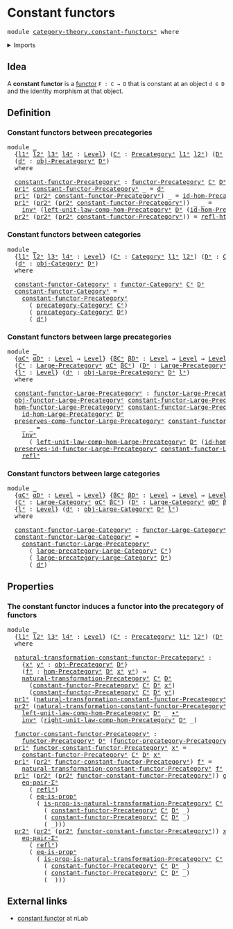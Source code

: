 # Constant functors

<pre class="Agda"><a id="30" class="Keyword">module</a> <a id="37" href="category-theory.constant-functors%25E1%25B5%2589.html" class="Module">category-theory.constant-functorsᵉ</a> <a id="72" class="Keyword">where</a>
</pre>
<details><summary>Imports</summary>

<pre class="Agda"><a id="128" class="Keyword">open</a> <a id="133" class="Keyword">import</a> <a id="140" href="category-theory.categories%25E1%25B5%2589.html" class="Module">category-theory.categoriesᵉ</a>
<a id="168" class="Keyword">open</a> <a id="173" class="Keyword">import</a> <a id="180" href="category-theory.functors-categories%25E1%25B5%2589.html" class="Module">category-theory.functors-categoriesᵉ</a>
<a id="217" class="Keyword">open</a> <a id="222" class="Keyword">import</a> <a id="229" href="category-theory.functors-large-categories%25E1%25B5%2589.html" class="Module">category-theory.functors-large-categoriesᵉ</a>
<a id="272" class="Keyword">open</a> <a id="277" class="Keyword">import</a> <a id="284" href="category-theory.functors-large-precategories%25E1%25B5%2589.html" class="Module">category-theory.functors-large-precategoriesᵉ</a>
<a id="330" class="Keyword">open</a> <a id="335" class="Keyword">import</a> <a id="342" href="category-theory.functors-precategories%25E1%25B5%2589.html" class="Module">category-theory.functors-precategoriesᵉ</a>
<a id="382" class="Keyword">open</a> <a id="387" class="Keyword">import</a> <a id="394" href="category-theory.large-categories%25E1%25B5%2589.html" class="Module">category-theory.large-categoriesᵉ</a>
<a id="428" class="Keyword">open</a> <a id="433" class="Keyword">import</a> <a id="440" href="category-theory.large-precategories%25E1%25B5%2589.html" class="Module">category-theory.large-precategoriesᵉ</a>
<a id="477" class="Keyword">open</a> <a id="482" class="Keyword">import</a> <a id="489" href="category-theory.natural-transformations-functors-precategories%25E1%25B5%2589.html" class="Module">category-theory.natural-transformations-functors-precategoriesᵉ</a>
<a id="553" class="Keyword">open</a> <a id="558" class="Keyword">import</a> <a id="565" href="category-theory.precategories%25E1%25B5%2589.html" class="Module">category-theory.precategoriesᵉ</a>
<a id="596" class="Keyword">open</a> <a id="601" class="Keyword">import</a> <a id="608" href="category-theory.precategory-of-functors%25E1%25B5%2589.html" class="Module">category-theory.precategory-of-functorsᵉ</a>

<a id="650" class="Keyword">open</a> <a id="655" class="Keyword">import</a> <a id="662" href="foundation.dependent-pair-types%25E1%25B5%2589.html" class="Module">foundation.dependent-pair-typesᵉ</a>
<a id="695" class="Keyword">open</a> <a id="700" class="Keyword">import</a> <a id="707" href="foundation.equality-dependent-pair-types%25E1%25B5%2589.html" class="Module">foundation.equality-dependent-pair-typesᵉ</a>
<a id="749" class="Keyword">open</a> <a id="754" class="Keyword">import</a> <a id="761" href="foundation.homotopies%25E1%25B5%2589.html" class="Module">foundation.homotopiesᵉ</a>
<a id="784" class="Keyword">open</a> <a id="789" class="Keyword">import</a> <a id="796" href="foundation.identity-types%25E1%25B5%2589.html" class="Module">foundation.identity-typesᵉ</a>
<a id="823" class="Keyword">open</a> <a id="828" class="Keyword">import</a> <a id="835" href="foundation.propositions%25E1%25B5%2589.html" class="Module">foundation.propositionsᵉ</a>
<a id="860" class="Keyword">open</a> <a id="865" class="Keyword">import</a> <a id="872" href="foundation.universe-levels%25E1%25B5%2589.html" class="Module">foundation.universe-levelsᵉ</a>
</pre>
</details>

## Idea

A **constant functor** is a [functor](category-theory.functors-categories.md)
`F : C → D` that is constant at an object `d ∈ D` and the identity morphism at
that object.

## Definition

### Constant functors between precategories

<pre class="Agda"><a id="1165" class="Keyword">module</a> <a id="1172" href="category-theory.constant-functors%25E1%25B5%2589.html#1172" class="Module">_</a>
  <a id="1176" class="Symbol">{</a><a id="1177" href="category-theory.constant-functors%25E1%25B5%2589.html#1177" class="Bound">l1ᵉ</a> <a id="1181" href="category-theory.constant-functors%25E1%25B5%2589.html#1181" class="Bound">l2ᵉ</a> <a id="1185" href="category-theory.constant-functors%25E1%25B5%2589.html#1185" class="Bound">l3ᵉ</a> <a id="1189" href="category-theory.constant-functors%25E1%25B5%2589.html#1189" class="Bound">l4ᵉ</a> <a id="1193" class="Symbol">:</a> <a id="1195" href="Agda.Primitive.html#742" class="Postulate">Level</a><a id="1200" class="Symbol">}</a> <a id="1202" class="Symbol">(</a><a id="1203" href="category-theory.constant-functors%25E1%25B5%2589.html#1203" class="Bound">Cᵉ</a> <a id="1206" class="Symbol">:</a> <a id="1208" href="category-theory.precategories%25E1%25B5%2589.html#3370" class="Function">Precategoryᵉ</a> <a id="1221" href="category-theory.constant-functors%25E1%25B5%2589.html#1177" class="Bound">l1ᵉ</a> <a id="1225" href="category-theory.constant-functors%25E1%25B5%2589.html#1181" class="Bound">l2ᵉ</a><a id="1228" class="Symbol">)</a> <a id="1230" class="Symbol">(</a><a id="1231" href="category-theory.constant-functors%25E1%25B5%2589.html#1231" class="Bound">Dᵉ</a> <a id="1234" class="Symbol">:</a> <a id="1236" href="category-theory.precategories%25E1%25B5%2589.html#3370" class="Function">Precategoryᵉ</a> <a id="1249" href="category-theory.constant-functors%25E1%25B5%2589.html#1185" class="Bound">l3ᵉ</a> <a id="1253" href="category-theory.constant-functors%25E1%25B5%2589.html#1189" class="Bound">l4ᵉ</a><a id="1256" class="Symbol">)</a>
  <a id="1260" class="Symbol">(</a><a id="1261" href="category-theory.constant-functors%25E1%25B5%2589.html#1261" class="Bound">dᵉ</a> <a id="1264" class="Symbol">:</a> <a id="1266" href="category-theory.precategories%25E1%25B5%2589.html#4836" class="Function">obj-Precategoryᵉ</a> <a id="1283" href="category-theory.constant-functors%25E1%25B5%2589.html#1231" class="Bound">Dᵉ</a><a id="1285" class="Symbol">)</a>
  <a id="1289" class="Keyword">where</a>

  <a id="1298" href="category-theory.constant-functors%25E1%25B5%2589.html#1298" class="Function">constant-functor-Precategoryᵉ</a> <a id="1328" class="Symbol">:</a> <a id="1330" href="category-theory.functors-precategories%25E1%25B5%2589.html#3980" class="Function">functor-Precategoryᵉ</a> <a id="1351" href="category-theory.constant-functors%25E1%25B5%2589.html#1203" class="Bound">Cᵉ</a> <a id="1354" href="category-theory.constant-functors%25E1%25B5%2589.html#1231" class="Bound">Dᵉ</a>
  <a id="1359" href="foundation.dependent-pair-types%25E1%25B5%2589.html#697" class="Field">pr1ᵉ</a> <a id="1364" href="category-theory.constant-functors%25E1%25B5%2589.html#1298" class="Function">constant-functor-Precategoryᵉ</a> <a id="1394" class="Symbol">_</a> <a id="1396" class="Symbol">=</a> <a id="1398" href="category-theory.constant-functors%25E1%25B5%2589.html#1261" class="Bound">dᵉ</a>
  <a id="1403" href="foundation.dependent-pair-types%25E1%25B5%2589.html#697" class="Field">pr1ᵉ</a> <a id="1408" class="Symbol">(</a><a id="1409" href="foundation.dependent-pair-types%25E1%25B5%2589.html#711" class="Field">pr2ᵉ</a> <a id="1414" href="category-theory.constant-functors%25E1%25B5%2589.html#1298" class="Function">constant-functor-Precategoryᵉ</a><a id="1443" class="Symbol">)</a> <a id="1445" class="Symbol">_</a> <a id="1447" class="Symbol">=</a> <a id="1449" href="category-theory.precategories%25E1%25B5%2589.html#7302" class="Function">id-hom-Precategoryᵉ</a> <a id="1469" href="category-theory.constant-functors%25E1%25B5%2589.html#1231" class="Bound">Dᵉ</a>
  <a id="1474" href="foundation.dependent-pair-types%25E1%25B5%2589.html#697" class="Field">pr1ᵉ</a> <a id="1479" class="Symbol">(</a><a id="1480" href="foundation.dependent-pair-types%25E1%25B5%2589.html#711" class="Field">pr2ᵉ</a> <a id="1485" class="Symbol">(</a><a id="1486" href="foundation.dependent-pair-types%25E1%25B5%2589.html#711" class="Field">pr2ᵉ</a> <a id="1491" href="category-theory.constant-functors%25E1%25B5%2589.html#1298" class="Function">constant-functor-Precategoryᵉ</a><a id="1520" class="Symbol">))</a> <a id="1523" class="Symbol">_</a> <a id="1525" class="Symbol">_</a> <a id="1527" class="Symbol">=</a>
    <a id="1533" href="foundation-core.identity-types%25E1%25B5%2589.html#6276" class="Function">invᵉ</a> <a id="1538" class="Symbol">(</a><a id="1539" href="category-theory.precategories%25E1%25B5%2589.html#7458" class="Function">left-unit-law-comp-hom-Precategoryᵉ</a> <a id="1575" href="category-theory.constant-functors%25E1%25B5%2589.html#1231" class="Bound">Dᵉ</a> <a id="1578" class="Symbol">(</a><a id="1579" href="category-theory.precategories%25E1%25B5%2589.html#7302" class="Function">id-hom-Precategoryᵉ</a> <a id="1599" href="category-theory.constant-functors%25E1%25B5%2589.html#1231" class="Bound">Dᵉ</a><a id="1601" class="Symbol">))</a>
  <a id="1606" href="foundation.dependent-pair-types%25E1%25B5%2589.html#711" class="Field">pr2ᵉ</a> <a id="1611" class="Symbol">(</a><a id="1612" href="foundation.dependent-pair-types%25E1%25B5%2589.html#711" class="Field">pr2ᵉ</a> <a id="1617" class="Symbol">(</a><a id="1618" href="foundation.dependent-pair-types%25E1%25B5%2589.html#711" class="Field">pr2ᵉ</a> <a id="1623" href="category-theory.constant-functors%25E1%25B5%2589.html#1298" class="Function">constant-functor-Precategoryᵉ</a><a id="1652" class="Symbol">))</a> <a id="1655" class="Symbol">=</a> <a id="1657" href="foundation-core.homotopies%25E1%25B5%2589.html#3017" class="Function">refl-htpyᵉ</a>
</pre>
### Constant functors between categories

<pre class="Agda"><a id="1723" class="Keyword">module</a> <a id="1730" href="category-theory.constant-functors%25E1%25B5%2589.html#1730" class="Module">_</a>
  <a id="1734" class="Symbol">{</a><a id="1735" href="category-theory.constant-functors%25E1%25B5%2589.html#1735" class="Bound">l1ᵉ</a> <a id="1739" href="category-theory.constant-functors%25E1%25B5%2589.html#1739" class="Bound">l2ᵉ</a> <a id="1743" href="category-theory.constant-functors%25E1%25B5%2589.html#1743" class="Bound">l3ᵉ</a> <a id="1747" href="category-theory.constant-functors%25E1%25B5%2589.html#1747" class="Bound">l4ᵉ</a> <a id="1751" class="Symbol">:</a> <a id="1753" href="Agda.Primitive.html#742" class="Postulate">Level</a><a id="1758" class="Symbol">}</a> <a id="1760" class="Symbol">(</a><a id="1761" href="category-theory.constant-functors%25E1%25B5%2589.html#1761" class="Bound">Cᵉ</a> <a id="1764" class="Symbol">:</a> <a id="1766" href="category-theory.categories%25E1%25B5%2589.html#2222" class="Function">Categoryᵉ</a> <a id="1776" href="category-theory.constant-functors%25E1%25B5%2589.html#1735" class="Bound">l1ᵉ</a> <a id="1780" href="category-theory.constant-functors%25E1%25B5%2589.html#1739" class="Bound">l2ᵉ</a><a id="1783" class="Symbol">)</a> <a id="1785" class="Symbol">(</a><a id="1786" href="category-theory.constant-functors%25E1%25B5%2589.html#1786" class="Bound">Dᵉ</a> <a id="1789" class="Symbol">:</a> <a id="1791" href="category-theory.categories%25E1%25B5%2589.html#2222" class="Function">Categoryᵉ</a> <a id="1801" href="category-theory.constant-functors%25E1%25B5%2589.html#1743" class="Bound">l3ᵉ</a> <a id="1805" href="category-theory.constant-functors%25E1%25B5%2589.html#1747" class="Bound">l4ᵉ</a><a id="1808" class="Symbol">)</a>
  <a id="1812" class="Symbol">(</a><a id="1813" href="category-theory.constant-functors%25E1%25B5%2589.html#1813" class="Bound">dᵉ</a> <a id="1816" class="Symbol">:</a> <a id="1818" href="category-theory.categories%25E1%25B5%2589.html#2501" class="Function">obj-Categoryᵉ</a> <a id="1832" href="category-theory.constant-functors%25E1%25B5%2589.html#1786" class="Bound">Dᵉ</a><a id="1834" class="Symbol">)</a>
  <a id="1838" class="Keyword">where</a>

  <a id="1847" href="category-theory.constant-functors%25E1%25B5%2589.html#1847" class="Function">constant-functor-Categoryᵉ</a> <a id="1874" class="Symbol">:</a> <a id="1876" href="category-theory.functors-categories%25E1%25B5%2589.html#2321" class="Function">functor-Categoryᵉ</a> <a id="1894" href="category-theory.constant-functors%25E1%25B5%2589.html#1761" class="Bound">Cᵉ</a> <a id="1897" href="category-theory.constant-functors%25E1%25B5%2589.html#1786" class="Bound">Dᵉ</a>
  <a id="1902" href="category-theory.constant-functors%25E1%25B5%2589.html#1847" class="Function">constant-functor-Categoryᵉ</a> <a id="1929" class="Symbol">=</a>
    <a id="1935" href="category-theory.constant-functors%25E1%25B5%2589.html#1298" class="Function">constant-functor-Precategoryᵉ</a>
      <a id="1971" class="Symbol">(</a> <a id="1973" href="category-theory.categories%25E1%25B5%2589.html#2419" class="Function">precategory-Categoryᵉ</a> <a id="1995" href="category-theory.constant-functors%25E1%25B5%2589.html#1761" class="Bound">Cᵉ</a><a id="1997" class="Symbol">)</a>
      <a id="2005" class="Symbol">(</a> <a id="2007" href="category-theory.categories%25E1%25B5%2589.html#2419" class="Function">precategory-Categoryᵉ</a> <a id="2029" href="category-theory.constant-functors%25E1%25B5%2589.html#1786" class="Bound">Dᵉ</a><a id="2031" class="Symbol">)</a>
      <a id="2039" class="Symbol">(</a> <a id="2041" href="category-theory.constant-functors%25E1%25B5%2589.html#1813" class="Bound">dᵉ</a><a id="2043" class="Symbol">)</a>
</pre>
### Constant functors between large precategories

<pre class="Agda"><a id="2109" class="Keyword">module</a> <a id="2116" href="category-theory.constant-functors%25E1%25B5%2589.html#2116" class="Module">_</a>
  <a id="2120" class="Symbol">{</a><a id="2121" href="category-theory.constant-functors%25E1%25B5%2589.html#2121" class="Bound">αCᵉ</a> <a id="2125" href="category-theory.constant-functors%25E1%25B5%2589.html#2125" class="Bound">αDᵉ</a> <a id="2129" class="Symbol">:</a> <a id="2131" href="Agda.Primitive.html#742" class="Postulate">Level</a> <a id="2137" class="Symbol">→</a> <a id="2139" href="Agda.Primitive.html#742" class="Postulate">Level</a><a id="2144" class="Symbol">}</a> <a id="2146" class="Symbol">{</a><a id="2147" href="category-theory.constant-functors%25E1%25B5%2589.html#2147" class="Bound">βCᵉ</a> <a id="2151" href="category-theory.constant-functors%25E1%25B5%2589.html#2151" class="Bound">βDᵉ</a> <a id="2155" class="Symbol">:</a> <a id="2157" href="Agda.Primitive.html#742" class="Postulate">Level</a> <a id="2163" class="Symbol">→</a> <a id="2165" href="Agda.Primitive.html#742" class="Postulate">Level</a> <a id="2171" class="Symbol">→</a> <a id="2173" href="Agda.Primitive.html#742" class="Postulate">Level</a><a id="2178" class="Symbol">}</a>
  <a id="2182" class="Symbol">(</a><a id="2183" href="category-theory.constant-functors%25E1%25B5%2589.html#2183" class="Bound">Cᵉ</a> <a id="2186" class="Symbol">:</a> <a id="2188" href="category-theory.large-precategories%25E1%25B5%2589.html#839" class="Record">Large-Precategoryᵉ</a> <a id="2207" href="category-theory.constant-functors%25E1%25B5%2589.html#2121" class="Bound">αCᵉ</a> <a id="2211" href="category-theory.constant-functors%25E1%25B5%2589.html#2147" class="Bound">βCᵉ</a><a id="2214" class="Symbol">)</a> <a id="2216" class="Symbol">(</a><a id="2217" href="category-theory.constant-functors%25E1%25B5%2589.html#2217" class="Bound">Dᵉ</a> <a id="2220" class="Symbol">:</a> <a id="2222" href="category-theory.large-precategories%25E1%25B5%2589.html#839" class="Record">Large-Precategoryᵉ</a> <a id="2241" href="category-theory.constant-functors%25E1%25B5%2589.html#2125" class="Bound">αDᵉ</a> <a id="2245" href="category-theory.constant-functors%25E1%25B5%2589.html#2151" class="Bound">βDᵉ</a><a id="2248" class="Symbol">)</a>
  <a id="2252" class="Symbol">{</a><a id="2253" href="category-theory.constant-functors%25E1%25B5%2589.html#2253" class="Bound">lᵉ</a> <a id="2256" class="Symbol">:</a> <a id="2258" href="Agda.Primitive.html#742" class="Postulate">Level</a><a id="2263" class="Symbol">}</a> <a id="2265" class="Symbol">(</a><a id="2266" href="category-theory.constant-functors%25E1%25B5%2589.html#2266" class="Bound">dᵉ</a> <a id="2269" class="Symbol">:</a> <a id="2271" href="category-theory.large-precategories%25E1%25B5%2589.html#934" class="Field">obj-Large-Precategoryᵉ</a> <a id="2294" href="category-theory.constant-functors%25E1%25B5%2589.html#2217" class="Bound">Dᵉ</a> <a id="2297" href="category-theory.constant-functors%25E1%25B5%2589.html#2253" class="Bound">lᵉ</a><a id="2299" class="Symbol">)</a>
  <a id="2303" class="Keyword">where</a>

  <a id="2312" href="category-theory.constant-functors%25E1%25B5%2589.html#2312" class="Function">constant-functor-Large-Precategoryᵉ</a> <a id="2348" class="Symbol">:</a> <a id="2350" href="category-theory.functors-large-precategories%25E1%25B5%2589.html#925" class="Record">functor-Large-Precategoryᵉ</a> <a id="2377" class="Symbol">(λ</a> <a id="2380" href="category-theory.constant-functors%25E1%25B5%2589.html#2380" class="Symbol">_</a> <a id="2382" class="Symbol">→</a> <a id="2384" href="category-theory.constant-functors%25E1%25B5%2589.html#2253" class="Bound">lᵉ</a><a id="2386" class="Symbol">)</a> <a id="2388" href="category-theory.constant-functors%25E1%25B5%2589.html#2183" class="Bound">Cᵉ</a> <a id="2391" href="category-theory.constant-functors%25E1%25B5%2589.html#2217" class="Bound">Dᵉ</a>
  <a id="2396" href="category-theory.functors-large-precategories%25E1%25B5%2589.html#1015" class="Field">obj-functor-Large-Precategoryᵉ</a> <a id="2427" href="category-theory.constant-functors%25E1%25B5%2589.html#2312" class="Function">constant-functor-Large-Precategoryᵉ</a> <a id="2463" class="Symbol">_</a> <a id="2465" class="Symbol">=</a> <a id="2467" href="category-theory.constant-functors%25E1%25B5%2589.html#2266" class="Bound">dᵉ</a>
  <a id="2472" href="category-theory.functors-large-precategories%25E1%25B5%2589.html#1154" class="Field">hom-functor-Large-Precategoryᵉ</a> <a id="2503" href="category-theory.constant-functors%25E1%25B5%2589.html#2312" class="Function">constant-functor-Large-Precategoryᵉ</a> <a id="2539" class="Symbol">_</a> <a id="2541" class="Symbol">=</a>
    <a id="2547" href="category-theory.large-precategories%25E1%25B5%2589.html#1944" class="Field">id-hom-Large-Precategoryᵉ</a> <a id="2573" href="category-theory.constant-functors%25E1%25B5%2589.html#2217" class="Bound">Dᵉ</a>
  <a id="2578" href="category-theory.functors-large-precategories%25E1%25B5%2589.html#1484" class="Field">preserves-comp-functor-Large-Precategoryᵉ</a> <a id="2620" href="category-theory.constant-functors%25E1%25B5%2589.html#2312" class="Function">constant-functor-Large-Precategoryᵉ</a>
    <a id="2660" class="Symbol">_</a> <a id="2662" class="Symbol">_</a> <a id="2664" class="Symbol">=</a>
    <a id="2670" href="foundation-core.identity-types%25E1%25B5%2589.html#6276" class="Function">invᵉ</a>
      <a id="2681" class="Symbol">(</a> <a id="2683" href="category-theory.large-precategories%25E1%25B5%2589.html#2613" class="Field">left-unit-law-comp-hom-Large-Precategoryᵉ</a> <a id="2725" href="category-theory.constant-functors%25E1%25B5%2589.html#2217" class="Bound">Dᵉ</a> <a id="2728" class="Symbol">(</a><a id="2729" href="category-theory.large-precategories%25E1%25B5%2589.html#1944" class="Field">id-hom-Large-Precategoryᵉ</a> <a id="2755" href="category-theory.constant-functors%25E1%25B5%2589.html#2217" class="Bound">Dᵉ</a><a id="2757" class="Symbol">))</a>
  <a id="2762" href="category-theory.functors-large-precategories%25E1%25B5%2589.html#2032" class="Field">preserves-id-functor-Large-Precategoryᵉ</a> <a id="2802" href="category-theory.constant-functors%25E1%25B5%2589.html#2312" class="Function">constant-functor-Large-Precategoryᵉ</a> <a id="2838" class="Symbol">=</a>
    <a id="2844" href="foundation-core.identity-types%25E1%25B5%2589.html#2694" class="InductiveConstructor">reflᵉ</a>
</pre>
### Constant functors between large categories

<pre class="Agda"><a id="2911" class="Keyword">module</a> <a id="2918" href="category-theory.constant-functors%25E1%25B5%2589.html#2918" class="Module">_</a>
  <a id="2922" class="Symbol">{</a><a id="2923" href="category-theory.constant-functors%25E1%25B5%2589.html#2923" class="Bound">αCᵉ</a> <a id="2927" href="category-theory.constant-functors%25E1%25B5%2589.html#2927" class="Bound">αDᵉ</a> <a id="2931" class="Symbol">:</a> <a id="2933" href="Agda.Primitive.html#742" class="Postulate">Level</a> <a id="2939" class="Symbol">→</a> <a id="2941" href="Agda.Primitive.html#742" class="Postulate">Level</a><a id="2946" class="Symbol">}</a> <a id="2948" class="Symbol">{</a><a id="2949" href="category-theory.constant-functors%25E1%25B5%2589.html#2949" class="Bound">βCᵉ</a> <a id="2953" href="category-theory.constant-functors%25E1%25B5%2589.html#2953" class="Bound">βDᵉ</a> <a id="2957" class="Symbol">:</a> <a id="2959" href="Agda.Primitive.html#742" class="Postulate">Level</a> <a id="2965" class="Symbol">→</a> <a id="2967" href="Agda.Primitive.html#742" class="Postulate">Level</a> <a id="2973" class="Symbol">→</a> <a id="2975" href="Agda.Primitive.html#742" class="Postulate">Level</a><a id="2980" class="Symbol">}</a>
  <a id="2984" class="Symbol">(</a><a id="2985" href="category-theory.constant-functors%25E1%25B5%2589.html#2985" class="Bound">Cᵉ</a> <a id="2988" class="Symbol">:</a> <a id="2990" href="category-theory.large-categories%25E1%25B5%2589.html#1706" class="Record">Large-Categoryᵉ</a> <a id="3006" href="category-theory.constant-functors%25E1%25B5%2589.html#2923" class="Bound">αCᵉ</a> <a id="3010" href="category-theory.constant-functors%25E1%25B5%2589.html#2949" class="Bound">βCᵉ</a><a id="3013" class="Symbol">)</a> <a id="3015" class="Symbol">(</a><a id="3016" href="category-theory.constant-functors%25E1%25B5%2589.html#3016" class="Bound">Dᵉ</a> <a id="3019" class="Symbol">:</a> <a id="3021" href="category-theory.large-categories%25E1%25B5%2589.html#1706" class="Record">Large-Categoryᵉ</a> <a id="3037" href="category-theory.constant-functors%25E1%25B5%2589.html#2927" class="Bound">αDᵉ</a> <a id="3041" href="category-theory.constant-functors%25E1%25B5%2589.html#2953" class="Bound">βDᵉ</a><a id="3044" class="Symbol">)</a>
  <a id="3048" class="Symbol">{</a><a id="3049" href="category-theory.constant-functors%25E1%25B5%2589.html#3049" class="Bound">lᵉ</a> <a id="3052" class="Symbol">:</a> <a id="3054" href="Agda.Primitive.html#742" class="Postulate">Level</a><a id="3059" class="Symbol">}</a> <a id="3061" class="Symbol">(</a><a id="3062" href="category-theory.constant-functors%25E1%25B5%2589.html#3062" class="Bound">dᵉ</a> <a id="3065" class="Symbol">:</a> <a id="3067" href="category-theory.large-categories%25E1%25B5%2589.html#2169" class="Function">obj-Large-Categoryᵉ</a> <a id="3087" href="category-theory.constant-functors%25E1%25B5%2589.html#3016" class="Bound">Dᵉ</a> <a id="3090" href="category-theory.constant-functors%25E1%25B5%2589.html#3049" class="Bound">lᵉ</a><a id="3092" class="Symbol">)</a>
  <a id="3096" class="Keyword">where</a>

  <a id="3105" href="category-theory.constant-functors%25E1%25B5%2589.html#3105" class="Function">constant-functor-Large-Categoryᵉ</a> <a id="3138" class="Symbol">:</a> <a id="3140" href="category-theory.functors-large-categories%25E1%25B5%2589.html#1062" class="Function">functor-Large-Categoryᵉ</a> <a id="3164" class="Symbol">(λ</a> <a id="3167" href="category-theory.constant-functors%25E1%25B5%2589.html#3167" class="Symbol">_</a> <a id="3169" class="Symbol">→</a> <a id="3171" href="category-theory.constant-functors%25E1%25B5%2589.html#3049" class="Bound">lᵉ</a><a id="3173" class="Symbol">)</a> <a id="3175" href="category-theory.constant-functors%25E1%25B5%2589.html#2985" class="Bound">Cᵉ</a> <a id="3178" href="category-theory.constant-functors%25E1%25B5%2589.html#3016" class="Bound">Dᵉ</a>
  <a id="3183" href="category-theory.constant-functors%25E1%25B5%2589.html#3105" class="Function">constant-functor-Large-Categoryᵉ</a> <a id="3216" class="Symbol">=</a>
    <a id="3222" href="category-theory.constant-functors%25E1%25B5%2589.html#2312" class="Function">constant-functor-Large-Precategoryᵉ</a>
      <a id="3264" class="Symbol">(</a> <a id="3266" href="category-theory.large-categories%25E1%25B5%2589.html#1839" class="Field">large-precategory-Large-Categoryᵉ</a> <a id="3300" href="category-theory.constant-functors%25E1%25B5%2589.html#2985" class="Bound">Cᵉ</a><a id="3302" class="Symbol">)</a>
      <a id="3310" class="Symbol">(</a> <a id="3312" href="category-theory.large-categories%25E1%25B5%2589.html#1839" class="Field">large-precategory-Large-Categoryᵉ</a> <a id="3346" href="category-theory.constant-functors%25E1%25B5%2589.html#3016" class="Bound">Dᵉ</a><a id="3348" class="Symbol">)</a>
      <a id="3356" class="Symbol">(</a> <a id="3358" href="category-theory.constant-functors%25E1%25B5%2589.html#3062" class="Bound">dᵉ</a><a id="3360" class="Symbol">)</a>
</pre>
## Properties

### The constant functor induces a functor into the precategory of functors

<pre class="Agda"><a id="3467" class="Keyword">module</a> <a id="3474" href="category-theory.constant-functors%25E1%25B5%2589.html#3474" class="Module">_</a>
  <a id="3478" class="Symbol">{</a><a id="3479" href="category-theory.constant-functors%25E1%25B5%2589.html#3479" class="Bound">l1ᵉ</a> <a id="3483" href="category-theory.constant-functors%25E1%25B5%2589.html#3483" class="Bound">l2ᵉ</a> <a id="3487" href="category-theory.constant-functors%25E1%25B5%2589.html#3487" class="Bound">l3ᵉ</a> <a id="3491" href="category-theory.constant-functors%25E1%25B5%2589.html#3491" class="Bound">l4ᵉ</a> <a id="3495" class="Symbol">:</a> <a id="3497" href="Agda.Primitive.html#742" class="Postulate">Level</a><a id="3502" class="Symbol">}</a> <a id="3504" class="Symbol">(</a><a id="3505" href="category-theory.constant-functors%25E1%25B5%2589.html#3505" class="Bound">Cᵉ</a> <a id="3508" class="Symbol">:</a> <a id="3510" href="category-theory.precategories%25E1%25B5%2589.html#3370" class="Function">Precategoryᵉ</a> <a id="3523" href="category-theory.constant-functors%25E1%25B5%2589.html#3479" class="Bound">l1ᵉ</a> <a id="3527" href="category-theory.constant-functors%25E1%25B5%2589.html#3483" class="Bound">l2ᵉ</a><a id="3530" class="Symbol">)</a> <a id="3532" class="Symbol">(</a><a id="3533" href="category-theory.constant-functors%25E1%25B5%2589.html#3533" class="Bound">Dᵉ</a> <a id="3536" class="Symbol">:</a> <a id="3538" href="category-theory.precategories%25E1%25B5%2589.html#3370" class="Function">Precategoryᵉ</a> <a id="3551" href="category-theory.constant-functors%25E1%25B5%2589.html#3487" class="Bound">l3ᵉ</a> <a id="3555" href="category-theory.constant-functors%25E1%25B5%2589.html#3491" class="Bound">l4ᵉ</a><a id="3558" class="Symbol">)</a>
  <a id="3562" class="Keyword">where</a>

  <a id="3571" href="category-theory.constant-functors%25E1%25B5%2589.html#3571" class="Function">natural-transformation-constant-functor-Precategoryᵉ</a> <a id="3624" class="Symbol">:</a>
    <a id="3630" class="Symbol">{</a><a id="3631" href="category-theory.constant-functors%25E1%25B5%2589.html#3631" class="Bound">xᵉ</a> <a id="3634" href="category-theory.constant-functors%25E1%25B5%2589.html#3634" class="Bound">yᵉ</a> <a id="3637" class="Symbol">:</a> <a id="3639" href="category-theory.precategories%25E1%25B5%2589.html#4836" class="Function">obj-Precategoryᵉ</a> <a id="3656" href="category-theory.constant-functors%25E1%25B5%2589.html#3533" class="Bound">Dᵉ</a><a id="3658" class="Symbol">}</a>
    <a id="3664" class="Symbol">(</a><a id="3665" href="category-theory.constant-functors%25E1%25B5%2589.html#3665" class="Bound">fᵉ</a> <a id="3668" class="Symbol">:</a> <a id="3670" href="category-theory.precategories%25E1%25B5%2589.html#4999" class="Function">hom-Precategoryᵉ</a> <a id="3687" href="category-theory.constant-functors%25E1%25B5%2589.html#3533" class="Bound">Dᵉ</a> <a id="3690" href="category-theory.constant-functors%25E1%25B5%2589.html#3631" class="Bound">xᵉ</a> <a id="3693" href="category-theory.constant-functors%25E1%25B5%2589.html#3634" class="Bound">yᵉ</a><a id="3695" class="Symbol">)</a> <a id="3697" class="Symbol">→</a>
    <a id="3703" href="category-theory.natural-transformations-functors-precategories%25E1%25B5%2589.html#1877" class="Function">natural-transformation-Precategoryᵉ</a> <a id="3739" href="category-theory.constant-functors%25E1%25B5%2589.html#3505" class="Bound">Cᵉ</a> <a id="3742" href="category-theory.constant-functors%25E1%25B5%2589.html#3533" class="Bound">Dᵉ</a>
      <a id="3751" class="Symbol">(</a><a id="3752" href="category-theory.constant-functors%25E1%25B5%2589.html#1298" class="Function">constant-functor-Precategoryᵉ</a> <a id="3782" href="category-theory.constant-functors%25E1%25B5%2589.html#3505" class="Bound">Cᵉ</a> <a id="3785" href="category-theory.constant-functors%25E1%25B5%2589.html#3533" class="Bound">Dᵉ</a> <a id="3788" href="category-theory.constant-functors%25E1%25B5%2589.html#3631" class="Bound">xᵉ</a><a id="3790" class="Symbol">)</a>
      <a id="3798" class="Symbol">(</a><a id="3799" href="category-theory.constant-functors%25E1%25B5%2589.html#1298" class="Function">constant-functor-Precategoryᵉ</a> <a id="3829" href="category-theory.constant-functors%25E1%25B5%2589.html#3505" class="Bound">Cᵉ</a> <a id="3832" href="category-theory.constant-functors%25E1%25B5%2589.html#3533" class="Bound">Dᵉ</a> <a id="3835" href="category-theory.constant-functors%25E1%25B5%2589.html#3634" class="Bound">yᵉ</a><a id="3837" class="Symbol">)</a>
  <a id="3841" href="foundation.dependent-pair-types%25E1%25B5%2589.html#697" class="Field">pr1ᵉ</a> <a id="3846" class="Symbol">(</a><a id="3847" href="category-theory.constant-functors%25E1%25B5%2589.html#3571" class="Function">natural-transformation-constant-functor-Precategoryᵉ</a> <a id="3900" href="category-theory.constant-functors%25E1%25B5%2589.html#3900" class="Bound">fᵉ</a><a id="3902" class="Symbol">)</a> <a id="3904" class="Symbol">_</a> <a id="3906" class="Symbol">=</a> <a id="3908" href="category-theory.constant-functors%25E1%25B5%2589.html#3900" class="Bound">fᵉ</a>
  <a id="3913" href="foundation.dependent-pair-types%25E1%25B5%2589.html#711" class="Field">pr2ᵉ</a> <a id="3918" class="Symbol">(</a><a id="3919" href="category-theory.constant-functors%25E1%25B5%2589.html#3571" class="Function">natural-transformation-constant-functor-Precategoryᵉ</a> <a id="3972" href="category-theory.constant-functors%25E1%25B5%2589.html#3972" class="Bound">fᵉ</a><a id="3974" class="Symbol">)</a> <a id="3976" href="category-theory.constant-functors%25E1%25B5%2589.html#3976" class="Bound">hᵉ</a> <a id="3979" class="Symbol">=</a>
    <a id="3985" href="category-theory.precategories%25E1%25B5%2589.html#7458" class="Function">left-unit-law-comp-hom-Precategoryᵉ</a> <a id="4021" href="category-theory.constant-functors%25E1%25B5%2589.html#3533" class="Bound">Dᵉ</a> <a id="4024" class="Symbol">_</a> <a id="4026" href="foundation-core.identity-types%25E1%25B5%2589.html#5906" class="Function Operator">∙ᵉ</a>
    <a id="4033" href="foundation-core.identity-types%25E1%25B5%2589.html#6276" class="Function">invᵉ</a> <a id="4038" class="Symbol">(</a><a id="4039" href="category-theory.precategories%25E1%25B5%2589.html#7718" class="Function">right-unit-law-comp-hom-Precategoryᵉ</a> <a id="4076" href="category-theory.constant-functors%25E1%25B5%2589.html#3533" class="Bound">Dᵉ</a> <a id="4079" class="Symbol">_)</a>

  <a id="4085" href="category-theory.constant-functors%25E1%25B5%2589.html#4085" class="Function">functor-constant-functor-Precategoryᵉ</a> <a id="4123" class="Symbol">:</a>
    <a id="4129" href="category-theory.functors-precategories%25E1%25B5%2589.html#3980" class="Function">functor-Precategoryᵉ</a> <a id="4150" href="category-theory.constant-functors%25E1%25B5%2589.html#3533" class="Bound">Dᵉ</a> <a id="4153" class="Symbol">(</a><a id="4154" href="category-theory.precategory-of-functors%25E1%25B5%2589.html#5998" class="Function">functor-precategory-Precategoryᵉ</a> <a id="4187" href="category-theory.constant-functors%25E1%25B5%2589.html#3505" class="Bound">Cᵉ</a> <a id="4190" href="category-theory.constant-functors%25E1%25B5%2589.html#3533" class="Bound">Dᵉ</a><a id="4192" class="Symbol">)</a>
  <a id="4196" href="foundation.dependent-pair-types%25E1%25B5%2589.html#697" class="Field">pr1ᵉ</a> <a id="4201" href="category-theory.constant-functors%25E1%25B5%2589.html#4085" class="Function">functor-constant-functor-Precategoryᵉ</a> <a id="4239" href="category-theory.constant-functors%25E1%25B5%2589.html#4239" class="Bound">xᵉ</a> <a id="4242" class="Symbol">=</a>
    <a id="4248" href="category-theory.constant-functors%25E1%25B5%2589.html#1298" class="Function">constant-functor-Precategoryᵉ</a> <a id="4278" href="category-theory.constant-functors%25E1%25B5%2589.html#3505" class="Bound">Cᵉ</a> <a id="4281" href="category-theory.constant-functors%25E1%25B5%2589.html#3533" class="Bound">Dᵉ</a> <a id="4284" href="category-theory.constant-functors%25E1%25B5%2589.html#4239" class="Bound">xᵉ</a>
  <a id="4289" href="foundation.dependent-pair-types%25E1%25B5%2589.html#697" class="Field">pr1ᵉ</a> <a id="4294" class="Symbol">(</a><a id="4295" href="foundation.dependent-pair-types%25E1%25B5%2589.html#711" class="Field">pr2ᵉ</a> <a id="4300" href="category-theory.constant-functors%25E1%25B5%2589.html#4085" class="Function">functor-constant-functor-Precategoryᵉ</a><a id="4337" class="Symbol">)</a> <a id="4339" href="category-theory.constant-functors%25E1%25B5%2589.html#4339" class="Bound">fᵉ</a> <a id="4342" class="Symbol">=</a>
    <a id="4348" href="category-theory.constant-functors%25E1%25B5%2589.html#3571" class="Function">natural-transformation-constant-functor-Precategoryᵉ</a> <a id="4401" href="category-theory.constant-functors%25E1%25B5%2589.html#4339" class="Bound">fᵉ</a>
  <a id="4406" href="foundation.dependent-pair-types%25E1%25B5%2589.html#697" class="Field">pr1ᵉ</a> <a id="4411" class="Symbol">(</a><a id="4412" href="foundation.dependent-pair-types%25E1%25B5%2589.html#711" class="Field">pr2ᵉ</a> <a id="4417" class="Symbol">(</a><a id="4418" href="foundation.dependent-pair-types%25E1%25B5%2589.html#711" class="Field">pr2ᵉ</a> <a id="4423" href="category-theory.constant-functors%25E1%25B5%2589.html#4085" class="Function">functor-constant-functor-Precategoryᵉ</a><a id="4460" class="Symbol">))</a> <a id="4463" href="category-theory.constant-functors%25E1%25B5%2589.html#4463" class="Bound">gᵉ</a> <a id="4466" href="category-theory.constant-functors%25E1%25B5%2589.html#4466" class="Bound">fᵉ</a> <a id="4469" class="Symbol">=</a>
    <a id="4475" href="foundation-core.equality-dependent-pair-types%25E1%25B5%2589.html#1845" class="Function">eq-pair-Σᵉ</a>
      <a id="4492" class="Symbol">(</a> <a id="4494" href="foundation-core.identity-types%25E1%25B5%2589.html#2694" class="InductiveConstructor">reflᵉ</a><a id="4499" class="Symbol">)</a>
      <a id="4507" class="Symbol">(</a> <a id="4509" href="foundation-core.propositions%25E1%25B5%2589.html#2667" class="Function">eq-is-propᵉ</a>
        <a id="4529" class="Symbol">(</a> <a id="4531" href="category-theory.natural-transformations-functors-precategories%25E1%25B5%2589.html#4817" class="Function">is-prop-is-natural-transformation-Precategoryᵉ</a> <a id="4578" href="category-theory.constant-functors%25E1%25B5%2589.html#3505" class="Bound">Cᵉ</a> <a id="4581" href="category-theory.constant-functors%25E1%25B5%2589.html#3533" class="Bound">Dᵉ</a>
          <a id="4594" class="Symbol">(</a> <a id="4596" href="category-theory.constant-functors%25E1%25B5%2589.html#1298" class="Function">constant-functor-Precategoryᵉ</a> <a id="4626" href="category-theory.constant-functors%25E1%25B5%2589.html#3505" class="Bound">Cᵉ</a> <a id="4629" href="category-theory.constant-functors%25E1%25B5%2589.html#3533" class="Bound">Dᵉ</a> <a id="4632" class="Symbol">_)</a>
          <a id="4645" class="Symbol">(</a> <a id="4647" href="category-theory.constant-functors%25E1%25B5%2589.html#1298" class="Function">constant-functor-Precategoryᵉ</a> <a id="4677" href="category-theory.constant-functors%25E1%25B5%2589.html#3505" class="Bound">Cᵉ</a> <a id="4680" href="category-theory.constant-functors%25E1%25B5%2589.html#3533" class="Bound">Dᵉ</a> <a id="4683" class="Symbol">_)</a>
          <a id="4696" class="Symbol">(</a> <a id="4698" class="Symbol">_)))</a>
  <a id="4705" href="foundation.dependent-pair-types%25E1%25B5%2589.html#711" class="Field">pr2ᵉ</a> <a id="4710" class="Symbol">(</a><a id="4711" href="foundation.dependent-pair-types%25E1%25B5%2589.html#711" class="Field">pr2ᵉ</a> <a id="4716" class="Symbol">(</a><a id="4717" href="foundation.dependent-pair-types%25E1%25B5%2589.html#711" class="Field">pr2ᵉ</a> <a id="4722" href="category-theory.constant-functors%25E1%25B5%2589.html#4085" class="Function">functor-constant-functor-Precategoryᵉ</a><a id="4759" class="Symbol">))</a> <a id="4762" href="category-theory.constant-functors%25E1%25B5%2589.html#4762" class="Bound">xᵉ</a> <a id="4765" class="Symbol">=</a>
    <a id="4771" href="foundation-core.equality-dependent-pair-types%25E1%25B5%2589.html#1845" class="Function">eq-pair-Σᵉ</a>
      <a id="4788" class="Symbol">(</a> <a id="4790" href="foundation-core.identity-types%25E1%25B5%2589.html#2694" class="InductiveConstructor">reflᵉ</a><a id="4795" class="Symbol">)</a>
      <a id="4803" class="Symbol">(</a> <a id="4805" href="foundation-core.propositions%25E1%25B5%2589.html#2667" class="Function">eq-is-propᵉ</a>
        <a id="4825" class="Symbol">(</a> <a id="4827" href="category-theory.natural-transformations-functors-precategories%25E1%25B5%2589.html#4817" class="Function">is-prop-is-natural-transformation-Precategoryᵉ</a> <a id="4874" href="category-theory.constant-functors%25E1%25B5%2589.html#3505" class="Bound">Cᵉ</a> <a id="4877" href="category-theory.constant-functors%25E1%25B5%2589.html#3533" class="Bound">Dᵉ</a>
          <a id="4890" class="Symbol">(</a> <a id="4892" href="category-theory.constant-functors%25E1%25B5%2589.html#1298" class="Function">constant-functor-Precategoryᵉ</a> <a id="4922" href="category-theory.constant-functors%25E1%25B5%2589.html#3505" class="Bound">Cᵉ</a> <a id="4925" href="category-theory.constant-functors%25E1%25B5%2589.html#3533" class="Bound">Dᵉ</a> <a id="4928" class="Symbol">_)</a>
          <a id="4941" class="Symbol">(</a> <a id="4943" href="category-theory.constant-functors%25E1%25B5%2589.html#1298" class="Function">constant-functor-Precategoryᵉ</a> <a id="4973" href="category-theory.constant-functors%25E1%25B5%2589.html#3505" class="Bound">Cᵉ</a> <a id="4976" href="category-theory.constant-functors%25E1%25B5%2589.html#3533" class="Bound">Dᵉ</a> <a id="4979" class="Symbol">_)</a>
          <a id="4992" class="Symbol">(</a> <a id="4994" class="Symbol">_)))</a>
</pre>
## External links

- [constant functor](https://ncatlab.org/nlab/show/constant+functor) at $n$Lab